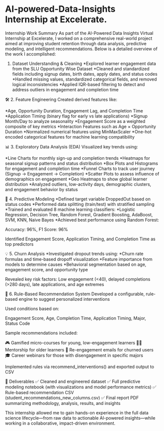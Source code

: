 # AI-powered-Data-Insights Internship at Excelerate.

Internship Work Summary
As part of the AI-Powered Data Insights Virtual Internship at Excelerate, I worked on a comprehensive real-world project aimed at improving student retention through data analysis, predictive modeling, and intelligent recommendations. Below is a detailed overview of the work I accomplished:

1. Dataset Understanding & Cleaning
*Explored learner engagement data from the SLU Opportunity Wise Dataset
*Cleaned and standardized fields including signup dates, birth dates, apply dates, and status codes
*Handled missing values, standardized categorical fields, and removed logical inconsistencies
*Applied IQR-based filtering to detect and address outliers in engagement and completion time

🛠 2. Feature Engineering
Created derived features like:

*Age, Opportunity Duration, Engagement Lag, and Completion Time
*Application Timing (binary flag for early vs late applications)
*Signup Month/Day to analyze seasonality
*Engagement Score as a weighted composite of key metrics
*Interaction Features such as Age × Opportunity Duration
*Normalized numerical features using MinMaxScaler
*One-hot encoded categorical features for machine learning compatibility

📊 3. Exploratory Data Analysis (EDA)
Visualized key trends using:

*Line Charts for monthly sign-up and completion trends
*Heatmaps for seasonal signup patterns and status distribution
*Box Plots and Histograms for engagement and completion time
*Funnel Charts to track user journey (Signup → Engagement → Completion)
*Scatter Plots to assess influence of demographics on engagement
*Geo Heatmaps to show global learner distribution
*Analyzed outliers, low-activity days, demographic clusters, and engagement behavior by status

🤖  4. Predictive Modeling
*Defined target variable DroppedOut based on status codes
*Performed data splitting (train/test) with stratified sampling
*Trained and evaluated 8 machine learning classifiers:
*Logistic Regression, Decision Tree, Random Forest, Gradient Boosting, AdaBoost, SVM, KNN, Naive Bayes
*Achieved best performance using Random Forest:

Accuracy: 96%, F1 Score: 96%

Identified Engagement Score, Application Timing, and Completion Time as top predictors

💡 5. Churn Analysis
*Investigated dropout trends using:
*Churn rate formulas and time-based dropoff visualization
*Feature importance from models to determine causes
*Behavioral segmentation based on age, engagement score, and opportunity type

Revealed key risk factors:
Low engagement (<40), delayed completions (>280 days), late applications, and age extremes

🧠 6. Rule-Based Recommendation System
Developed a configurable, rule-based engine to suggest personalized interventions

Used conditions based on:

Engagement Score, Age, Completion Time, Application Timing, Major, Status Code

Sample recommendations included:

🎮 Gamified micro-courses for young, low-engagement learners
👩‍🏫 Mentorship for older learners
📣 Re-engagement emails for churned users
🎓 Career webinars for those with disengagement in specific majors

Implemented rules via recommend_interventions() and exported output to CSV

📂 Deliverables
✅ Cleaned and engineered dataset
✅ Full predictive modeling notebook (with visualizations and model performance metrics)
✅ Rule-based recommendation CSV (student_recommendations_new_columns.csv)
✅ Final report PDF summarizing methodology, analysis, results, and insights

This internship allowed me to gain hands-on experience in the full data science lifecycle—from raw data to actionable AI-powered insights—while working in a collaborative, impact-driven environment.



